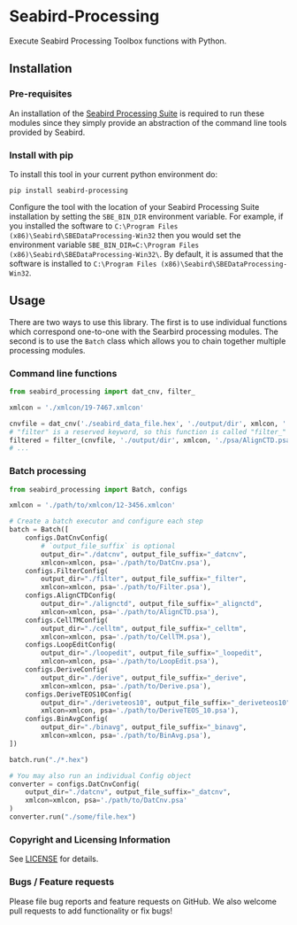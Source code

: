 # Seabird-Processing

Execute Seabird Processing Toolbox functions with Python.

## Installation

### Pre-requisites

An installation of
the [Seabird Processing Suite](http://www.seabird.com/software/software) is required to
run these modules since they simply provide an abstraction of the command line tools
provided by Seabird.

### Install with pip

To install this tool in your current python environment do:

```pip install seabird-processing```

Configure the tool with the location of your Seabird Processing Suite installation by
setting the `SBE_BIN_DIR` environment variable. For example, if you installed the
software to `C:\Program Files (x86)\Seabird\SBEDataProcessing-Win32` then you would set
the environment
variable `SBE_BIN_DIR=C:\Program Files (x86)\Seabird\SBEDataProcessing-Win32\`.
By default, it is assumed that the software is installed
to `C:\Program Files (x86)\Seabird\SBEDataProcessing-Win32`.

## Usage

There are two ways to use this library. The first is to use individual functions which
correspond one-to-one with the Searbird processing modules. The second is to use
the `Batch` class which allows you to chain together multiple processing modules.

### Command line functions

```python
from seabird_processing import dat_cnv, filter_

xmlcon = './xmlcon/19-7467.xmlcon'

cnvfile = dat_cnv('./seabird_data_file.hex', './output/dir', xmlcon, './psa/DatCnv.psa')
# "filter" is a reserved keyword, so this function is called "filter_"
filtered = filter_(cnvfile, './output/dir', xmlcon, './psa/AlignCTD.psa')
# ...
```

### Batch processing

```python
from seabird_processing import Batch, configs

xmlcon = './path/to/xmlcon/12-3456.xmlcon'

# Create a batch executor and configure each step
batch = Batch([
    configs.DatCnvConfig(
        # `output_file_suffix` is optional
        output_dir="./datcnv", output_file_suffix="_datcnv",
        xmlcon=xmlcon, psa='./path/to/DatCnv.psa'),
    configs.FilterConfig(
        output_dir="./filter", output_file_suffix="_filter",
        xmlcon=xmlcon, psa='./path/to/Filter.psa'),
    configs.AlignCTDConfig(
        output_dir="./alignctd", output_file_suffix="_alignctd",
        xmlcon=xmlcon, psa='./path/to/AlignCTD.psa'),
    configs.CellTMConfig(
        output_dir="./celltm", output_file_suffix="_celltm",
        xmlcon=xmlcon, psa='./path/to/CellTM.psa'),
    configs.LoopEditConfig(
        output_dir="./loopedit", output_file_suffix="_loopedit",
        xmlcon=xmlcon, psa='./path/to/LoopEdit.psa'),
    configs.DeriveConfig(
        output_dir="./derive", output_file_suffix="_derive",
        xmlcon=xmlcon, psa='./path/to/Derive.psa'),
    configs.DeriveTEOS10Config(
        output_dir="./deriveteos10", output_file_suffix="_deriveteos10",
        xmlcon=xmlcon, psa='./path/to/DeriveTEOS_10.psa'),
    configs.BinAvgConfig(
        output_dir="./binavg", output_file_suffix="_binavg",
        xmlcon=xmlcon, psa='./path/to/BinAvg.psa'),
])

batch.run("./*.hex")

# You may also run an individual Config object
converter = configs.DatCnvConfig(
    output_dir="./datcnv", output_file_suffix="_datcnv",
    xmlcon=xmlcon, psa='./path/to/DatCnv.psa'
)
converter.run("./some/file.hex")
```

### Copyright and Licensing Information

See [LICENSE](./LICENSE) for details.

### Bugs / Feature requests

Please file bug reports and feature requests on GitHub. We also welcome pull requests
to add functionality or fix bugs!

